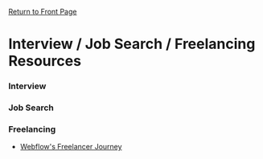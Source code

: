 [Return to Front Page](README.md)

# Interview / Job Search / Freelancing Resources

### Interview


### Job Search

### Freelancing
* [Webflow's Freelancer Journey](https://university.webflow.com/freelancer)